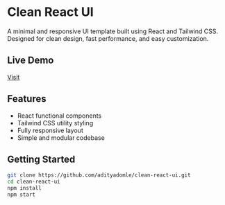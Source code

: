 # Clean React UI

A minimal and responsive UI template built using React and Tailwind CSS. Designed for clean design, fast performance, and easy customization.

## Live Demo

[Visit](https://clean-react-ui.vercel.app)

## Features

- React functional components
- Tailwind CSS utility styling
- Fully responsive layout
- Simple and modular codebase

## Getting Started

```bash
git clone https://github.com/adityadomle/clean-react-ui.git
cd clean-react-ui
npm install
npm start
